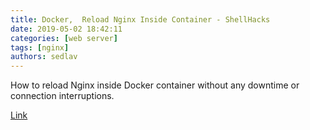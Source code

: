 ```yaml
---
title: Docker,  Reload Nginx Inside Container - ShellHacks
date: 2019-05-02 18:42:11
categories: [web server]
tags: [nginx]
authors: sedlav
---
```


How to reload Nginx inside Docker container without any downtime or connection interruptions.

[Link](https://www.shellhacks.com/docker-reload-nginx-inside-container/)
